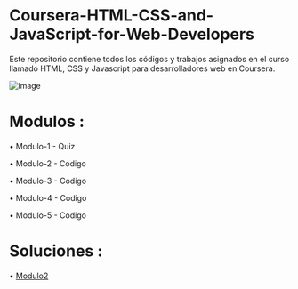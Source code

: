 # Coursera-HTML-CSS-and-JavaScript-for-Web-Developers
Este repositorio contiene todos los códigos y trabajos asignados en el curso llamado HTML, CSS y Javascript para desarrolladores web en Coursera.

![image](https://github.com/SebasPreciado10/Coursera-HTML-CSS-and-JavaScript-for-Web-Developers/assets/144469767/e8cdbcb3-488b-448f-b3bb-a3d883d7fcf3)

# Modulos :

• Modulo-1 - Quiz

• Modulo-2 - Codigo

• Modulo-3 - Codigo

• Modulo-4 - Codigo

• Modulo-5 - Codigo

# Soluciones :

• [Modulo2](https://sebaspreciado10.github.io/Coursera-HTML-CSS-and-JavaScript-for-Web-Developers/MODULE-2/)
